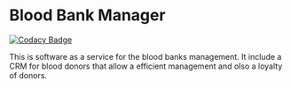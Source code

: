 # Blood Bank Manager

[![Codacy Badge](https://api.codacy.com/project/badge/Grade/7a637d8a8fec49ba9a6f6fa1e628a48f)](https://app.codacy.com/gh/BuildForSDGCohort2/blood-bank-manager?utm_source=github.com&utm_medium=referral&utm_content=BuildForSDGCohort2/blood-bank-manager&utm_campaign=Badge_Grade_Settings)

This is software as a service for the blood banks management. It include a CRM for blood donors that allow a efficient management and olso a loyalty of donors.
